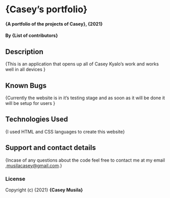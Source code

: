 # {Casey’s portfolio}
#### {A portfolio of the projects of Casey}, {2021}
#### By **{List of contributors}**
## Description
{This is an application that opens up all of Casey Kyalo’s work and works well in all devices }
## Known Bugs
{Currently the website is in it’s testing stage and as soon as it will be done it will be setup for users }
## Technologies Used
{I used HTML and CSS languages to create this website}
## Support and contact details
{Incase of any questions about the code feel free to contact me at my email ,musilacasey@gmail.com.}
### License
Copyright (c) {2021} **{Casey Musila}**

